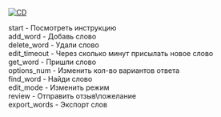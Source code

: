 [![CD](https://github.com/alex75311/learns_English_words/actions/workflows/CD.yml/badge.svg)](https://github.com/alex75311/learns_English_words/actions/workflows/CD.yml)

start - Посмотреть инструкцию  
add_word - Добавь слово  
delete_word - Удали слово  
edit_timeout - Через сколько минут присылать новое слово  
get_word - Пришли слово  
options_num - Изменить кол-во вариантов ответа  
find_word - Найди слово  
edit_mode - Изменить режим  
review - Отправить отзыв\пожелание  
export_words - Экспорт слов
